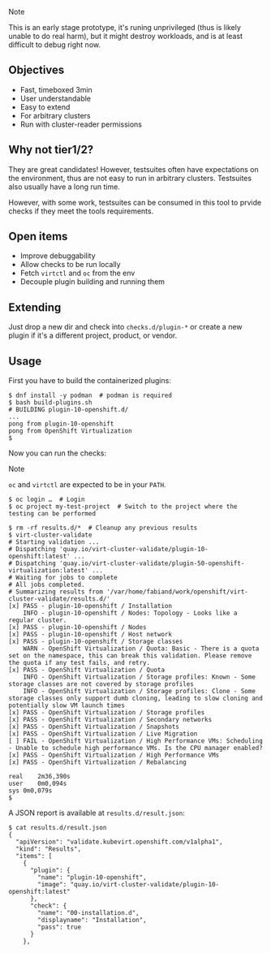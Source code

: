 
> [!NOTE]
> This is an early stage prototype, it's runing unprivileged (thus is likely unable to do real harm),
> but it might destroy workloads, and is at least difficult to debug right now.

## Objectives

* Fast, timeboxed 3min
* User understandable
* Easy to extend
* For arbitrary clusters
* Run with cluster-reader permissions

## Why not tier1/2?

They are great candidates!
However, testsuites often have expectations on the environment, thus are not easy to run in arbitrary clusters.
Testsuites also usually have a long run time.

However, with some work, testsuites can be consumed in this tool to prvide checks if they meet the tools requirements.

## Open items

- Improve debuggability
- Allow checks to be run locally
- Fetch `virtctl` and `oc` from the env
- Decouple plugin building and running them

## Extending

Just drop a new dir and check into `checks.d/plugin-*` or create a new plugin if it's a different project, product, or vendor.

## Usage

First you have to build the containerized plugins:

```console
$ dnf install -y podman  # podman is required
$ bash build-plugins.sh
# BUILDING plugin-10-openshift.d/
...
pong from plugin-10-openshift
pong from OpenShift Virtualization
$ 
```

Now you can run the checks:

> [!NOTE]
> `oc` and `virtctl` are expected to be in your `PATH`.

```console
$ oc login …  # Login
$ oc project my-test-project  # Switch to the project where the testing can be performed

$ rm -rf results.d/*  # Cleanup any previous results
$ virt-cluster-validate
# Starting validation ...
# Dispatching 'quay.io/virt-cluster-validate/plugin-10-openshift:latest' ...
# Dispatching 'quay.io/virt-cluster-validate/plugin-50-openshift-virtualization:latest' ...
# Waiting for jobs to complete
# All jobs completed.
# Summarizing results from '/var/home/fabiand/work/openshift/virt-cluster-validate/results.d/'
[x] PASS - plugin-10-openshift / Installation
    INFO - plugin-10-openshift / Nodes: Topology - Looks like a regular cluster.
[x] PASS - plugin-10-openshift / Nodes
[x] PASS - plugin-10-openshift / Host network
[x] PASS - plugin-10-openshift / Storage classes
    WARN - OpenShift Virtualization / Quota: Basic - There is a quota set on the namespace, this can break this validation. Please remove the quota if any test fails, and retry.
[x] PASS - OpenShift Virtualization / Quota
    INFO - OpenShift Virtualization / Storage profiles: Known - Some storage classes are not covered by storage profiles
    INFO - OpenShift Virtualization / Storage profiles: Clone - Some storage classes only support dumb cloning, leading to slow cloning and potentially slow VM launch times
[x] PASS - OpenShift Virtualization / Storage profiles
[x] PASS - OpenShift Virtualization / Secondary networks
[x] PASS - OpenShift Virtualization / Snapshots
[x] PASS - OpenShift Virtualization / Live Migration
[ ] FAIL - OpenShift Virtualization / High Performance VMs: Scheduling - Unable to schedule high performance VMs. Is the CPU manager enabled?
[x] PASS - OpenShift Virtualization / High Performance VMs
[x] PASS - OpenShift Virtualization / Rebalancing

real	2m36,390s
user	0m0,094s
sys	0m0,079s
$
```

A JSON report is available at `results.d/result.json`:

```console
$ cat results.d/result.json 
{
  "apiVersion": "validate.kubevirt.openshift.com/v1alpha1",
  "kind": "Results",
  "items": [
    {
      "plugin": {
        "name": "plugin-10-openshift",
        "image": "quay.io/virt-cluster-validate/plugin-10-openshift:latest"
      },
      "check": {
        "name": "00-installation.d",
        "displayname": "Installation",
        "pass": true
      }
    },

```
